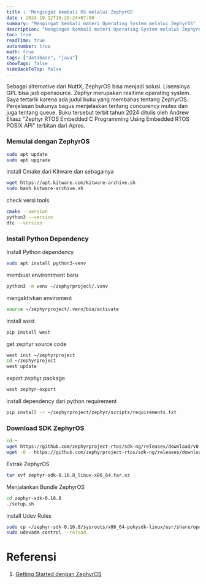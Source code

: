 ```yaml
---
title : 'Mengingat kembali OS melalui ZephyrOS'
date : 2024-10-12T16:28:24+07:00
summary: "Mengingat kembali materi Operating System melalui ZephyrOS"
description: "Mengingat kembali materi Operating System melalui ZephyrOS"
toc: true
readTime: true
autonumber: true
math: true
tags: ["database", "java"]
showTags: false
hideBackToTop: false
---
```


Sebagai alternative dari NuttX, ZephyrOS bisa menjadi solusi. Lisensinya GPL bisa jadi opensource. Zephyr merupakan realtime operating system. Saya tertarik karena ada judul buku yang membahas tentang ZephyrOS. Penjelasan bukunya bagus menjelaskan tentang concurency mutex dan juga tentang queue. Buku tersebut terbit tahun 2024 ditulis oleh Andrew Eliasz "Zephyr RTOS Embedded C Programming Using Embedded RTOS POSIX API" terbitan dari Apres.

### Memulai dengan ZephyrOS
```bash
sudo apt update
sudo apt upgrade
```
install Cmake dari Kitware dan sebagainya
```bash
wget https://apt.kitware.com/kitware-archive.sh
sudo bash kitware-archive.sh
```
check versi tools
```bash
cmake --version
python3 --version
dtc --version
```
### Install Python Dependency
Install Python dependency
```bash
sudo apt install python3-venv
```
membuat environtment baru
```bash
python3 -m venv ~/zephyrproject/.venv
```
mengaktivkan enviroment
```bash
source ~/zephyrproject/.venv/bin/activate
```
install west
```bash
pip install west
```
get zephyr source code
```bash
west init ~/zephyrproject
cd ~/zephyrproject
west update
```
export zephyr package
```bash
west zephyr-export
```
install dependency dari python requirement
```bash
pip install -r ~/zephyrproject/zephyr/scripts/requirements.txt
```

### Download SDK ZephyrOS
```bash
cd ~
wget https://github.com/zephyrproject-rtos/sdk-ng/releases/download/v0.16.8/zephyr-sdk-0.16.8_linux-x86_64.tar.xz
wget -O - https://github.com/zephyrproject-rtos/sdk-ng/releases/download/v0.16.8/sha256.sum | shasum --check --ignore-missing
```
Extrak ZephyrOS
```bash
tar xvf zephyr-sdk-0.16.8_linux-x86_64.tar.xz
```
Menjalankan Bundle ZephyrOS
```bash
cd zephyr-sdk-0.16.8
./setup.sh
```
install Udev Rules
```bash
sudo cp ~/zephyr-sdk-0.16.8/sysroots/x86_64-pokysdk-linux/usr/share/openocd/contrib/60-openocd.rules /etc/udev/rules.d
sudo udevadm control --reload
```

# Referensi
1. [Getting Started dengan ZephyrOS](https://docs.zephyrproject.org/latest/develop/getting_started/index.html)

